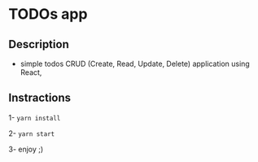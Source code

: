 # TODOs app

## Description
- simple todos CRUD (Create, Read, Update, Delete) application using React,

## Instractions 
 1- `yarn install`
 
 2- `yarn start`
 
 3- enjoy ;)
